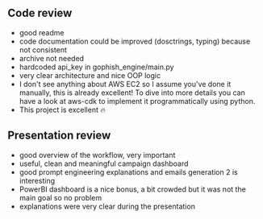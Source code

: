 ## **Code review**
- good readme
- code documentation could be improved (dosctrings, typing) because not consistent 
- archive not needed
- hardcoded api_key in gophish_engine/main.py
- very clear architecture and nice OOP logic
- I don't see anything about AWS EC2 so I assume you've done it manually, this is already excellent! To dive into more details you can have a look at aws-cdk to implement it programmatically using python. 
- This project is excellent :fire:

## **Presentation review**
- good overview of the workflow, very important
- useful, clean and meaningful campaign dashboard
- good prompt engineering explanations and emails generation 2 is interesting
- PowerBI dashboard is a nice bonus, a bit crowded but it was not the main goal so no problem
- explanations were very clear during the presentation